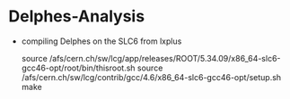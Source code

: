 Delphes-Analysis
================

 * compiling Delphes on the SLC6 from lxplus

    source /afs/cern.ch/sw/lcg/app/releases/ROOT/5.34.09/x86_64-slc6-gcc46-opt/root/bin/thisroot.sh
    source /afs/cern.ch/sw/lcg/contrib/gcc/4.6/x86_64-slc6-gcc46-opt/setup.sh
    make

